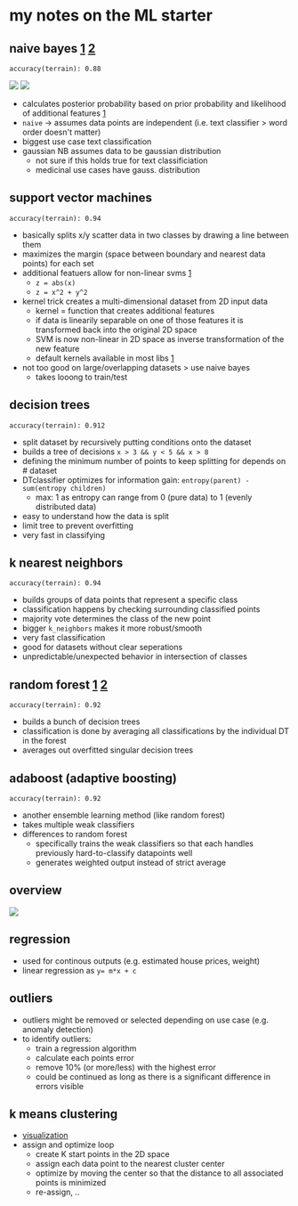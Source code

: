 # my notes on the ML starter

## naive bayes [1](http://scikit-learn.org/stable/modules/naive_bayes.html) [2](https://en.wikipedia.org/wiki/Naive_Bayes_classifier)

`accuracy(terrain): 0.88`

![](https://wikimedia.org/api/rest_v1/media/math/render/svg/52bd0ca5938da89d7f9bf388dc7edcbd546c118e)
![](https://wikimedia.org/api/rest_v1/media/math/render/svg/b0122d84d632cc399d2a49924797f37a7db53b0c)

* calculates posterior probability based on prior probability and likelihood of additional features [1](https://en.wikipedia.org/wiki/Naive_Bayes_classifier#Gender_classification)
* `naive` -> assumes data points are independent (i.e. text classifier > word order doesn't matter)
* biggest use case text classification
* gaussian NB assumes data to be gaussian distribution
  * not sure if this holds true for text classificiation
  * medicinal use cases have gauss. distribution


## support vector machines

`accuracy(terrain): 0.94`

* basically splits x/y scatter data in two classes by drawing a line between them
* maximizes the margin (space between boundary and nearest data points) for each set
* additional featuers allow for non-linear svms [1](https://classroom.udacity.com/courses/ud120/lessons/2252188570/concepts/24280485540923)
  * `z = abs(x)`
  * `z = x^2 + y^2`
* kernel trick creates a multi-dimensional dataset from 2D input data
  * kernel = function that creates additional features
  * if data is linearily separable on one of those features it is transformed back into the original 2D space
  * SVM is now non-linear in 2D space as inverse transformation of the new feature
  * default kernels available in most libs [1](http://scikit-learn.org/stable/modules/svm.html#kernel-functions)
* not too good on large/overlapping datasets > use naive bayes
  * takes looong to train/test

## decision trees

`accuracy(terrain): 0.912`

* split dataset by recursively putting conditions onto the dataset
* builds a tree of decisions `x > 3 && y < 5 && x > 8`
* defining the minimum number of points to keep splitting for depends on # dataset
* DTclassifier optimizes for information gain: `entropy(parent) - sum(entropy children)`
  * max: 1 as entropy can range from 0 (pure data) to 1 (evenly distributed data)
* easy to understand how the data is split
* limit tree to prevent overfitting
* very fast in classifying

## k nearest neighbors

`accuracy(terrain): 0.94`

* builds groups of data points that represent a specific class
* classification happens by checking surrounding classified points
* majority vote determines the class of the new point
* bigger `k_neighbors` makes it more robust/smooth
* very fast classification
* good for datasets without clear seperations
* unpredictable/unexpected behavior in intersection of classes

## random forest [1](https://en.wikipedia.org/wiki/Random_forest) [2](http://scikit-learn.org/stable/modules/generated/sklearn.ensemble.RandomForestClassifier.html)

`accuracy(terrain): 0.92`

* builds a bunch of decision trees
* classification is done by averaging all classifications by the individual DT in the forest
* averages out overfitted singular decision trees

## adaboost (adaptive boosting)

`accuracy(terrain): 0.92`

* another ensemble learning method (like random forest)
* takes multiple weak classifiers
* differences to random forest
  * specifically trains the weak classifiers so that each handles previously hard-to-classify datapoints well
  * generates weighted output instead of strict average

## overview

[![](http://scikit-learn.org/stable/_images/sphx_glr_plot_classifier_comparison_001.png)](http://scikit-learn.org/stable/auto_examples/classification/plot_classifier_comparison.html#sphx-glr-auto-examples-classification-plot-classifier-comparison-py)

## regression

* used for continous outputs (e.g. estimated house prices, weight)
* linear regression as `y= m*x + c`

## outliers

* outliers might be removed or selected depending on use case (e.g. anomaly detection)
* to identify outliers:
  * train a regression algorithm
  * calculate each points error
  * remove 10% (or more/less) with the highest error
  * could be continued as long as there is a significant difference in errors visible

## k means clustering

* [visualization](http://www.naftaliharris.com/blog/visualizing-k-means-clustering/)
* assign and optimize loop
  * create K start points in the 2D space
  * assign each data point to the nearest cluster center
  * optimize by moving the center so that the distance to all associated points is minimized
  * re-assign, ..



